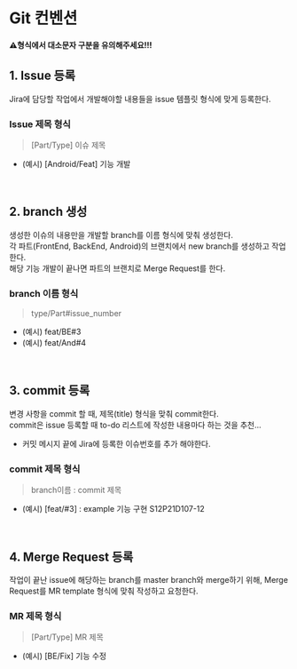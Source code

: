 # Git 컨벤션
 #### ⚠️형식에서 대소문자 구분을 유의해주세요!!!
## 1. Issue 등록
Jira에 담당할 작업에서 개발해야할 내용들을 issue 템플릿 형식에 맞게 등록한다.
### Issue 제목 형식
> [Part/Type] 이슈 제목
- (예시) [Android/Feat] 기능 개발

<br>

## 2. branch 생성
생성한 이슈의 내용만을 개발할 branch를 이름 형식에 맞춰 생성한다.<br>
각 파트(FrontEnd, BackEnd, Android)의 브랜치에서 new branch를 생성하고 작업한다.<br>
해당 기능 개발이 끝나면 파트의 브랜치로 Merge Request를 한다.
### branch 이름 형식
> type/Part#issue_number

- (예시) feat/BE#3
- (예시) feat/And#4

<br>

## 3. commit 등록
변경 사항을 commit 할 때, 제목(title) 형식을 맞춰 commit한다.<br>
commit은 issue 등록할 때 to-do 리스트에 작성한 내용마다 하는 것을 추천...
+ 커밋 메시지 끝에 Jira에 등록한 이슈번호를 추가 해야한다.
### commit 제목 형식
> branch이름 : commit 제목

- (예시) [feat/#3] : example 기능 구현 S12P21D107-12

<br>

## 4. Merge Request 등록
작업이 끝난 issue에 해당하는 branch를 master branch와 merge하기 위해, Merge Request를 MR template 형식에 맞춰 작성하고 요청한다.
### MR 제목 형식
> [Part/Type] MR 제목

- (예시) [BE/Fix] 기능 수정